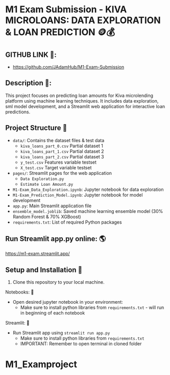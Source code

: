 # M1 Exam Submission - KIVA MICROLOANS: DATA EXPLORATION & LOAN PREDICTION 🪙💰

## GITHUB LINK 🔗:
 - https://github.com/JAdamHub/M1-Exam-Submission

## Description 🚩: 

This project focuses on predicting loan amounts for Kiva microlending platform using machine learning techniques. It includes data exploration, sml model development, and a Streamlit web application for interactive loan predictions.

## Project Structure 📂

- `data/`: Contains the dataset files & test data
  - `kiva_loans_part_0.csv` Partial dataset 1
  - `kiva_loans_part_1.csv` Partial dataset 2
  - `kiva_loans_part_2.csv` Partial dataset 3
  - `y_test.csv` Features variable testset
  - `X_test.csv` Target variable testset 
- `pages/`: Streamlit pages for the web application
  - `Data Exploration.py`
  - `Estimate Loan Amount.py`
- `M1-Exam_Data_Exploration.ipynb`: Jupyter notebook for data exploration
- `M1-Exam_Prediction_Model.ipynb`: Jupyter notebook for model development
- `app.py`: Main Streamlit application file
- `ensemble_model.joblib`: Saved machine learning ensemble model (30% Random Forest & 70% XGBoost)
- `requirements.txt`: List of required Python packages

## Run Streamlit app.py online: 🌎
https://m1-exam.streamlit.app/

## Setup and Installation 🔌

1. Clone this repository to your local machine.

Notebooks: 📖
* Open desired jupyter notebook in your environment:
   * Make sure to install python libraries from `requirements.txt` - will run in beginning of each notebook

Streamlit: 🎯
* Run Streamlit app using `streamlit run app.py`
   * Make sure to install python libraries from `requirements.txt`
   * IMPORTANT: Remember to open terminal in cloned folder
# M1_Examproject
